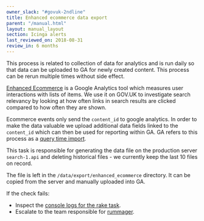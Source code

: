 ```yaml
---
owner_slack: "#govuk-2ndline"
title: Enhanced ecommerce data export
parent: "/manual.html"
layout: manual_layout
section: Icinga alerts
last_reviewed_on: 2018-08-31
review_in: 6 months
---
```


This process is related to collection of data for analytics and is run daily so that data can be uploaded to GA for newly created content. This process can be rerun multiple times without side effect.

[Enhanced Ecommerce](https://developers.google.com/analytics/devguides/collection/analyticsjs/enhanced-ecommerce)
is a Google Analytics tool which measures user interactions with lists of items.
We use it on GOV.UK to investigate search relevancy by looking at how often
links in search results are clicked compared to how often they are shown.

Ecommerce events only send the `content_id` to google analytics. In order to make the data valuable we upload additional data fields linked to the `content_id` which can then be used for reporting within GA. GA refers to this process as a [query time import](https://support.google.com/analytics/answer/6071511?hl=en).

This task is responsible for generating the data file on the production server `search-1.api` and deleting historical files - we currently keep the last 10 files on record.

The file is left in the `/data/export/enhanced_ecommerce` directory. It can be
copied from the server and manually uploaded into GA.

If the check fails:

- Inspect the [console
logs for the rake task](https://deploy.publishing.service.gov.uk/job/enhanced_ecommerce/).
- Escalate to the team responsible for [rummager](/apps/rummager.html).

